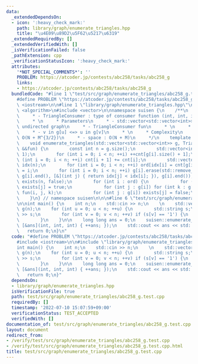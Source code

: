 ```yaml
---
data:
  _extendedDependsOn:
  - icon: ':heavy_check_mark:'
    path: library/graph/enumerate_triangles.hpp
    title: "\u4E09\u89D2\u5F62\u5217\u6319"
  _extendedRequiredBy: []
  _extendedVerifiedWith: []
  _isVerificationFailed: false
  _pathExtension: cpp
  _verificationStatusIcon: ':heavy_check_mark:'
  attributes:
    '*NOT_SPECIAL_COMMENTS*': ''
    PROBLEM: https://atcoder.jp/contests/abc258/tasks/abc258_g
    links:
    - https://atcoder.jp/contests/abc258/tasks/abc258_g
  bundledCode: "#line 1 \"test/src/graph/enumerate_triangles/abc258_g.test.cpp\"\n\
    #define PROBLEM \"https://atcoder.jp/contests/abc258/tasks/abc258_g\"\n\n#include\
    \ <iostream>\n\n#line 1 \"library/graph/enumerate_triangles.hpp\"\n\n\n\n#include\
    \ <algorithm>\n#include <vector>\n\nnamespace suisen {\n    /**\n     * Type Parameters\n\
    \     * - TriangleConsumer : type of consumer function (int, int, int) -> void\n\
    \     * \n     * Parameters\n     * - std::vector<std::vector<int>> g : simple\
    \ undirected graph\n     * - TriangleConsumer fun\n     * \n     * Requirements\n\
    \     * - v in g[u] <=> u in g[v]\n     * \n     * Complexity\n     * - time :\
    \ O(N + M^{3/2})\n     * - space : O(N + M)\n     */\n    template <typename TriangleConsumer>\n\
    \    void enumerate_triangles(std::vector<std::vector<int>> g, TriangleConsumer\
    \ &&fun) {\n        const int n = g.size();\n        std::vector<int> cnt(n +\
    \ 1);\n        for (int i = 0; i < n; ++i) ++cnt[g[i].size() + 1];\n        for\
    \ (int i = 0; i < n; ++i) cnt[i + 1] += cnt[i];\n        std::vector<int> ord(n),\
    \ idx(n);\n        for (int i = 0; i < n; ++i) ord[idx[i] = cnt[g[i].size()]++]\
    \ = i;\n        for (int i = 0; i < n; ++i) g[i].erase(std::remove_if(g[i].begin(),\
    \ g[i].end(), [&](int j) { return idx[j] < idx[i]; }), g[i].end());\n        std::vector<int8_t>\
    \ exists(n, false);\n        for (int i : ord) {\n            for (int j : g[i])\
    \ exists[j] = true;\n            for (int j : g[i]) for (int k : g[j]) if (exists[k])\
    \ fun(i, j, k);\n            for (int j : g[i]) exists[j] = false;\n        }\n\
    \    }\n} // namespace suisen\n\n\n#line 6 \"test/src/graph/enumerate_triangles/abc258_g.test.cpp\"\
    \n\nint main() {\n    int n;\n    std::cin >> n;\n    \n    std::vector<std::vector<int>>\
    \ g(n);\n    for (int u = 0; u < n; ++u) {\n        std::string s;\n        std::cin\
    \ >> s;\n        for (int v = 0; v < n; ++v) if (s[v] == '1') {\n            g[u].push_back(v);\n\
    \        }\n    }\n\n    long long ans = 0;\n    suisen::enumerate_triangles(g,\
    \ [&ans](int, int, int) { ++ans; });\n    std::cout << ans << std::endl;\n\n \
    \   return 0;\n}\n"
  code: "#define PROBLEM \"https://atcoder.jp/contests/abc258/tasks/abc258_g\"\n\n\
    #include <iostream>\n\n#include \"library/graph/enumerate_triangles.hpp\"\n\n\
    int main() {\n    int n;\n    std::cin >> n;\n    \n    std::vector<std::vector<int>>\
    \ g(n);\n    for (int u = 0; u < n; ++u) {\n        std::string s;\n        std::cin\
    \ >> s;\n        for (int v = 0; v < n; ++v) if (s[v] == '1') {\n            g[u].push_back(v);\n\
    \        }\n    }\n\n    long long ans = 0;\n    suisen::enumerate_triangles(g,\
    \ [&ans](int, int, int) { ++ans; });\n    std::cout << ans << std::endl;\n\n \
    \   return 0;\n}"
  dependsOn:
  - library/graph/enumerate_triangles.hpp
  isVerificationFile: true
  path: test/src/graph/enumerate_triangles/abc258_g.test.cpp
  requiredBy: []
  timestamp: '2022-07-10 15:07:59+09:00'
  verificationStatus: TEST_ACCEPTED
  verifiedWith: []
documentation_of: test/src/graph/enumerate_triangles/abc258_g.test.cpp
layout: document
redirect_from:
- /verify/test/src/graph/enumerate_triangles/abc258_g.test.cpp
- /verify/test/src/graph/enumerate_triangles/abc258_g.test.cpp.html
title: test/src/graph/enumerate_triangles/abc258_g.test.cpp
---
```

